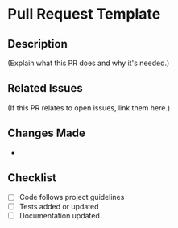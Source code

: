 # Pull Request Template

## Description
(Explain what this PR does and why it's needed.)

## Related Issues
(If this PR relates to open issues, link them here.)

## Changes Made
- 

## Checklist
- [ ] Code follows project guidelines
- [ ] Tests added or updated
- [ ] Documentation updated
